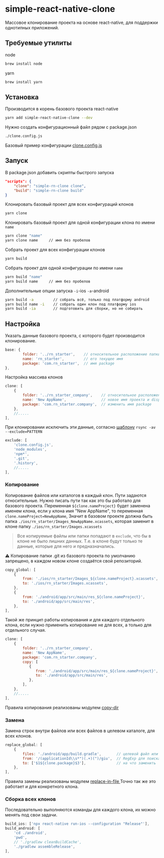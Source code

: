 # simple-react-native-clone

Массовое клонирование проекта на основе react-native, для поддержки однотипных приложений.

## Требуемые утилиты

node

```bash
brew install node
```

yarn

```bash
brew install yarn
```

## Установка

Производится в корень базового проекта react-native

```bash
yarn add simple-react-native-clone --dev
```

Нужно создать конфигурационный файл рядом с package.json

```bash
./clone.config.js
```

Базовый пример конфигурации [clone.config.js](./clone.config.js)

## Запуск

В package.json добавить скрипты быстрого запуска

```json
"scripts": {
    "clone": "simple-rn-clone clone",
    "build": "simple-rn-clone build"
}
```

Клонировать базовый проект для всех конфигураций клонов

```bash
yarn clone
```

Клонировать базовый проект для одной конфигурации клона по имени `name`

```bash
yarn clone "name"
yarn clone name     // имя без пробелов
```

Собрать проект для всех конфигурации клонов

```bash
yarn build
```

Собрать проект для одной конфигурации по имени `name`

```bash
yarn build "name"
yarn build name     // имя без пробелов
```

Дополнительные опции запуска `-i`-ios `-a`-android

```bash
yarn build -a         // собрать всё, только под платформу android
yarn build name -i    // собрать один клон под платформу ios
yarn build -ia        // подготовить для сборки, но не собирать
```

## Настройка

Указать данные базового проекта, с которого будет производится клонирование.

```js
base: {
        folder: '../rn_starter',    // относительное расположение папки проекта
        name: 'rn_starter',         // его текущее имя
        package: 'com.rn_starter',  // имя package
},
```

Настройка массива клонов

```js
clone: [
    {
        folder: '../rn_starter_company',    // относительное расположение папки клона
        name: 'New AppName',                // новое имя проекта и displayName
        package: 'com.rn_starter.company',  // изменить имя package
    },
    //.....
],
```

При клонировании исключить эти данные, согласно [шаблону](https://linuxize.com/post/how-to-exclude-files-and-directories-with-rsync/) `rsync -av --exclude=PATTERN`

```js
exclude: [
    'clone.config.js',
    'node_modules',
    'npm*',
    '.git',
    '.history',
    //.....
],
```

### Копирование

Копирование файлов или каталогов в каждый клон. Пути задаются относительные. Нужно писать пути так как это бы работало для базового проекта.
Переменная `${clone.nameProject}` будет заменена именем клона,
если у клона имя "New AppName", то переменная `clone.nameProject=NewAppName`,
Значит в базовом проекте должна быть папка
`./ios/rn_starter/Images_NewAppName.xcassets`, которая заменит в клоне папку
`./ios/rn_starter/Images.xcassets`

> Все копируемые файлы или папки попадают в `exclude`, что бы в клоне не было лишних данных. Т.е. в клоне будут только те данные, которые для него и предназначались.

⚠️ Копирование папки .git из базового проекта по умолчанию запрещено, в каждом новом клоне создаётся свой репозиторий.

```js
copy_global: [
    {
        from: './ios/rn_starter/Images_${clone.nameProject}.xcassets',
        to: './ios/rn_starter/Images.xcassets',
    },
    {
        from: './android/app/src/main/res_${clone.nameProject}',
        to: './android/app/src/main/res',
    },
],
```

Такой же принцип работы копирования и для каждого отдельного клона, если нужно применить копирование не для всех, а только для отдельного случая.

```js
clone: [
    {
        folder: '../rn_starter_company',
        name: 'New AppName',
        package: 'com.rn_starter.company',
        copy: [
           {
              from: './android/app/src/main/res_${clone.nameProject}',
              to: './android/app/src/main/res',
           },
        ],
    },
    //.....
],
```

Правила копирования реализованы модулем [copy-dir](https://www.npmjs.com/package/copy-dir)

### Замена

Замена строк внутри файлов или всех файлов в целевом каталоге, для всех клонов.

```js
replace_global: [
    {
        files: './android/app/build.gradle',       // целевой файл или папка для изменения
        from: '/(applicationId\\s*")(.+)(")/giu',  // RegExp для поиска
        to: ['$1${clone.package}$3'],              // на что заменить
    },
],
```

Правила замены реализованы модулем [replace-in-file
](https://www.npmjs.com/package/replace-in-file)
Точно так же это работает и для конкретного клона.

### Сборка всех клонов

Последовательно выполняются команды для каждого клона, их можно менять под свои задачи.

```js
build_ios: ['npx react-native run-ios --configuration "Release"'],
build_android: [
    'cd ./android',
    'pwd',
    // './gradlew cleanBuildCache',
    './gradlew assembleRelease',
],
```
